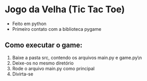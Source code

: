 <h1>Jogo da Velha (Tic Tac Toe)</h1>

* Feito em python
* Primeiro contato com a biblioteca pygame

<h2>Como executar o game:</h2>

1. Baixe a pasta src, contendo os arquivos main.py e game.py\n
2. Deixe-os no mesmo diretório
3. Rode o arquivo main.py como principal
4. Divirta-se
